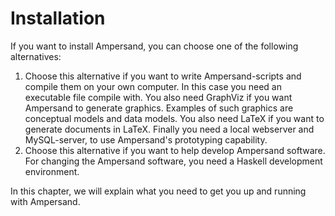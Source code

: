 # Installation

If you want to install Ampersand, you can choose one of the following alternatives:

1. Choose this alternative if you want to write Ampersand-scripts and compile them on your own computer. In this case you need an executable file compile with. You also need GraphViz if you want Ampersand to generate graphics. Examples of such graphics are conceptual models and data models. You also need LaTeX if you want to generate documents in LaTeX. Finally you need a local webserver and MySQL-server, to use Ampersand's prototyping capability.
2. Choose this alternative if you want to help develop Ampersand software. For changing the Ampersand software, you need a Haskell development environment.

In this chapter, we will explain what you need to get you up and running with Ampersand.



